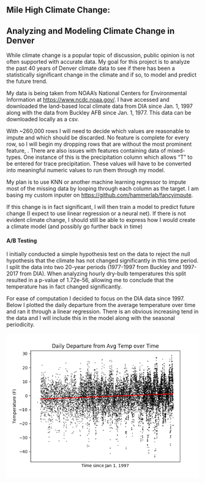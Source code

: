 ## Mile High Climate Change:
## Analyzing and Modeling Climate Change in Denver

While climate change is a popular topic of discussion, public opinion is not often supported with accurate data. My goal for this project is to analyze the past 40 years of Denver climate data to see if there has been a statistically significant change in the climate and if so, to model and predict the future trend.

My data is being taken from NOAA’s National Centers for Environmental Information at https://www.ncdc.noaa.gov/. I have accessed and downloaded the land-based local climate data from DIA since Jan. 1, 1997 along with the data from Buckley AFB since Jan. 1, 1977. This data can be downloaded locally as a csv.

With ~260,000 rows I will need to decide which values are reasonable to impute and which should be discarded. No feature is complete for every row, so I will begin my dropping rows that are without the most prominent feature,    . There are also issues with features containing data of mixed-types. One instance of this is the precipitation column which allows “T” to be entered for trace precipitation. These values will have to be converted into meaningful numeric values to run them through my model.

My plan is to use KNN or another machine learning regressor to impute most of the missing data by looping through each column as the target. I am basing my custom inputer on https://github.com/hammerlab/fancyimpute.

If this change is in fact significant, I will then train a model to predict future change (I expect to use linear regression or a neural net).
If there is not evident climate change, I should still be able to express how I would create a climate model (and possibly go further back in time)

#### A/B Testing

I initially conducted a simple hypothesis test on the data to reject the null hypothesis that the climate has not changed significantly in this time period. I split the data into two 20-year periods (1977-1997 from Buckley and 1997-2017 from DIA). When analyzing hourly dry-bulb temperatures this split resulted in a p-value of 1.72e-56, allowing me to conclude that the temperature has in fact changed significantly.

For ease of computation I decided to focus on the DIA data since 1997. Below I plotted the daily departure from the average temperature over time and ran it through a linear regression. There is an obvious increasing tend in the data and I will include this in the model along with the seasonal periodicity.

![temp_dpt](images/temp_departure_lr.png)
